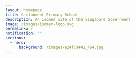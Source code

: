 ```yaml
---
layout: homepage
title: Cantonment Primary School
description: An Isomer site of the Singapore Government
image: /images/isomer-logo.svg
permalink: /
notification: ""
sections:
  - hero:
      background: /images/e24f73442_454.jpg
---
```


